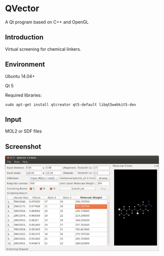 # QVector
A Qt program based on C++ and OpenGL

## Introduction

Virtual screening for chemical linkers.

## Environment

Ubuntu 14.04+

Qt 5

Required libraries:

```
sudo apt-get install qtcreator qt5-default libqt5webkit5-dev
```
## Input

MOL2 or SDF files

## Screenshot

![alt tag](GUI.png)







